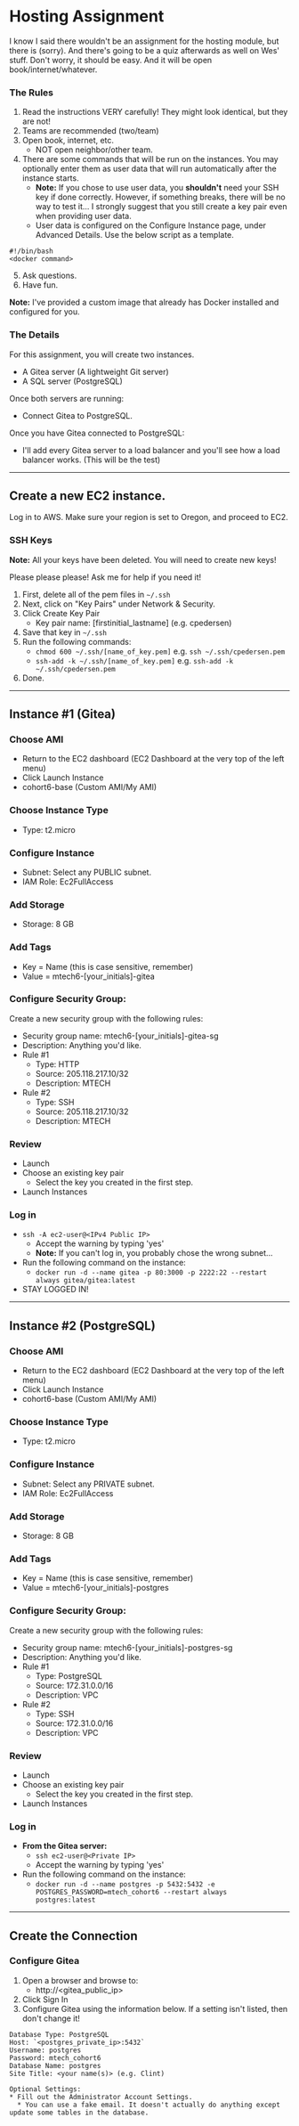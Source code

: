 # Hosting Assignment

I know I said there wouldn't be an assignment for the hosting module, but there is (sorry). And there's going to be a quiz afterwards as well on Wes' stuff. Don't worry, it should be easy. And it will be open book/internet/whatever.

### The Rules
1. Read the instructions VERY carefully! They might look identical, but they are not!
2. Teams are recommended (two/team)
3. Open book, internet, etc.
    * NOT open neighbor/other team.
4. There are some commands that will be run on the instances. You may optionally enter them as user data that will run automatically after the instance starts.
    * **Note:** If you chose to use user data, you **shouldn't** need your SSH key if done correctly. However, if something breaks, there will be no way to test it... I strongly suggest that you still create a key pair even when providing user data.
    * User data is configured on the Configure Instance page, under Advanced Details. Use the below script as a template.

```
#!/bin/bash
<docker command>
```

5. Ask questions.
6. Have fun.

**Note:** I've provided a custom image that already has Docker installed and configured for you.

### The Details

For this assignment, you will create two instances.
- A Gitea server (A lightweight Git server)
- A SQL server (PostgreSQL)

Once both servers are running:
- Connect Gitea to PostgreSQL.

Once you have Gitea connected to PostgreSQL:
- I'll add every Gitea server to a load balancer and you'll see how a load balancer works. (This will be the test)

---

## Create a new EC2 instance.
Log in to AWS. Make sure your region is set to Oregon, and proceed to EC2.

### SSH Keys
**Note:** All your keys have been deleted. You will need to create new keys!

Please please please! Ask me for help if you need it!

1. First, delete all of the pem files in `~/.ssh`
2. Next, click on "Key Pairs" under Network & Security.
3. Click Create Key Pair
    * Key pair name: [firstinitial_lastname] \(e.g. cpedersen\)
4. Save that key in `~/.ssh`
5. Run the following commands:
    * `chmod 600 ~/.ssh/[name_of_key.pem]` e.g. `ssh ~/.ssh/cpedersen.pem`
    * `ssh-add -k ~/.ssh/[name_of_key.pem]` e.g. `ssh-add -k ~/.ssh/cpedersen.pem`
6. Done.

---

## Instance #1 (Gitea)

### Choose AMI
- Return to the EC2 dashboard (EC2 Dashboard at the very top of the left menu)
- Click Launch Instance
- cohort6-base (Custom AMI/My AMI)

### Choose Instance Type
- Type: t2.micro

### Configure Instance
- Subnet: Select any PUBLIC subnet.
- IAM Role: Ec2FullAccess

### Add Storage
- Storage: 8 GB

### Add Tags
- Key = Name (this is case sensitive, remember)
- Value = mtech6-[your_initials]-gitea

### Configure Security Group:
Create a new security group with the following rules:
- Security group name: mtech6-[your_initials]-gitea-sg
- Description: Anything you'd like.
- Rule #1
    * Type: HTTP
    * Source: 205.118.217.10/32
    * Description: MTECH
- Rule #2
    * Type: SSH
    * Source: 205.118.217.10/32
    * Description: MTECH

### Review
- Launch
- Choose an existing key pair
    * Select the key you created in the first step.
- Launch Instances

### Log in
- `ssh -A ec2-user@<IPv4 Public IP>`
    * Accept the warning by typing 'yes'
    * **Note:** If you can't log in, you probably chose the wrong subnet...
- Run the following command on the instance:
    * `docker run -d --name gitea -p 80:3000 -p 2222:22 --restart always gitea/gitea:latest`
- STAY LOGGED IN!

---

## Instance #2 (PostgreSQL)

### Choose AMI
- Return to the EC2 dashboard (EC2 Dashboard at the very top of the left menu)
- Click Launch Instance
- cohort6-base (Custom AMI/My AMI)

### Choose Instance Type
- Type: t2.micro

### Configure Instance
- Subnet: Select any PRIVATE subnet.
- IAM Role: Ec2FullAccess

### Add Storage
- Storage: 8 GB

### Add Tags
- Key = Name (this is case sensitive, remember)
- Value = mtech6-[your_initials]-postgres

### Configure Security Group:
Create a new security group with the following rules:
- Security group name: mtech6-[your_initials]-postgres-sg
- Description: Anything you'd like.
- Rule #1
    * Type: PostgreSQL
    * Source: 172.31.0.0/16
    * Description: VPC
- Rule #2
    * Type: SSH
    * Source: 172.31.0.0/16
    * Description: VPC

### Review
- Launch
- Choose an existing key pair
    * Select the key you created in the first step.
- Launch Instances

### Log in
- **From the Gitea server:**
    * `ssh ec2-user@<Private IP>`
    * Accept the warning by typing 'yes'
- Run the following command on the instance:
    * `docker run -d --name postgres -p 5432:5432 -e POSTGRES_PASSWORD=mtech_cohort6 --restart always postgres:latest`

---

## Create the Connection

### Configure Gitea
1. Open a browser and browse to:
    * http://<gitea_public_ip>
2. Click Sign In
3. Configure Gitea using the information below. If a setting isn't listed, then don't change it!

```
Database Type: PostgreSQL
Host: `<postgres_private_ip>:5432`
Username: postgres
Password: mtech_cohort6
Database Name: postgres
Site Title: <your name(s)> (e.g. Clint)

Optional Settings:
* Fill out the Administrator Account Settings. 
  * You can use a fake email. It doesn't actually do anything except update some tables in the database.
```

<!-- `curl -s http://54.70.187.222/user/login | grep -E "Sign In \- .+"` -->
